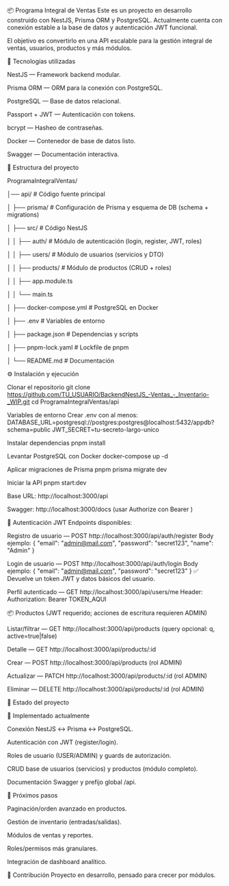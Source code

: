 📦 Programa Integral de Ventas
Este es un proyecto en desarrollo construido con NestJS, Prisma ORM y PostgreSQL.
Actualmente cuenta con conexión estable a la base de datos y autenticación JWT funcional.

El objetivo es convertirlo en una API escalable para la gestión integral de ventas, usuarios, productos y más módulos.

🚀 Tecnologías utilizadas

NestJS — Framework backend modular.

Prisma ORM — ORM para la conexión con PostgreSQL.

PostgreSQL — Base de datos relacional.

Passport + JWT — Autenticación con tokens.

bcrypt — Hasheo de contraseñas.

Docker — Contenedor de base de datos listo.

Swagger — Documentación interactiva.

📂 Estructura del proyecto

ProgramaIntegralVentas/

│── api/                     # Código fuente principal

│   ├── prisma/              # Configuración de Prisma y esquema de DB (schema + migrations)

│   ├── src/                 # Código NestJS

│   │   ├── auth/            # Módulo de autenticación (login, register, JWT, roles)

│   │   ├── users/           # Módulo de usuarios (servicios y DTO)

│   │   ├── products/        # Módulo de productos (CRUD + roles)

│   │   ├── app.module.ts

│   │   └── main.ts

│   ├── docker-compose.yml   # PostgreSQL en Docker

│   ├── .env                 # Variables de entorno

│   ├── package.json         # Dependencias y scripts

│   ├── pnpm-lock.yaml       # Lockfile de pnpm

│   └── README.md            # Documentación




⚙️ Instalación y ejecución

Clonar el repositorio
git clone https://github.com/TU_USUARIO/BackendNestJS_-Ventas_-_Inventario-_WIP.git
cd ProgramaIntegralVentas/api

Variables de entorno
Crear .env con al menos:
DATABASE_URL=postgresql://postgres:postgres@localhost:5432/appdb?schema=public
JWT_SECRET=tu-secreto-largo-unico

Instalar dependencias
pnpm install

Levantar PostgreSQL con Docker
docker-compose up -d

Aplicar migraciones de Prisma
pnpm prisma migrate dev

Iniciar la API
pnpm start:dev

Base URL: http://localhost:3000/api

Swagger: http://localhost:3000/docs (usar Authorize con Bearer <token>)

🔑 Autenticación JWT
Endpoints disponibles:

Registro de usuario — POST http://localhost:3000/api/auth/register
Body ejemplo: { "email": "admin@mail.com", "password": "secret123", "name": "Admin" }

Login de usuario — POST http://localhost:3000/api/auth/login
Body ejemplo: { "email": "admin@mail.com", "password": "secret123" }
✅ Devuelve un token JWT y datos básicos del usuario.

Perfil autenticado — GET http://localhost:3000/api/users/me
Header: Authorization: Bearer TOKEN_AQUI

📦 Productos (JWT requerido; acciones de escritura requieren ADMIN)

Listar/filtrar — GET http://localhost:3000/api/products (query opcional: q, active=true|false)

Detalle — GET http://localhost:3000/api/products/:id

Crear — POST http://localhost:3000/api/products (rol ADMIN)

Actualizar — PATCH http://localhost:3000/api/products/:id (rol ADMIN)

Eliminar — DELETE http://localhost:3000/api/products/:id (rol ADMIN)

📌 Estado del proyecto

🔹 Implementado actualmente

Conexión NestJS ↔ Prisma ↔ PostgreSQL.

Autenticación con JWT (register/login).

Roles de usuario (USER/ADMIN) y guards de autorización.

CRUD base de usuarios (servicios) y productos (módulo completo).

Documentación Swagger y prefijo global /api.

🔹 Próximos pasos

Paginación/orden avanzado en productos.

Gestión de inventario (entradas/salidas).

Módulos de ventas y reportes.

Roles/permisos más granulares.

Integración de dashboard analítico.

🤝 Contribución
Proyecto en desarrollo, pensado para crecer por módulos.
